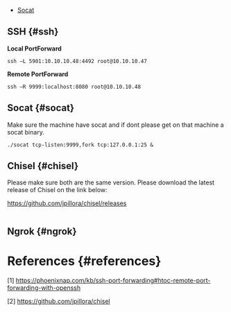 - [Socat](#socat)

## SSH {#ssh}

**Local PortForward** 

```
ssh –L 5901:10.10.10.48:4492 root@10.10.10.47
```

**Remote PortForward** 

```
ssh –R 9999:localhost:8080 root@10.10.10.48
```

## Socat {#socat}

Make sure the machine have socat and if dont please get on that machine a socat binary.

```
./socat tcp-listen:9999,fork tcp:127.0.0.1:25 &
```


## Chisel {#chisel}

Please make sure both are the same version. Please download the latest release of Chisel on the link below:

https://github.com/jpillora/chisel/releases

```

```

## Ngrok {#ngrok}


# References {#references}
[1] https://phoenixnap.com/kb/ssh-port-forwarding#htoc-remote-port-forwarding-with-openssh

[2] https://github.com/jpillora/chisel